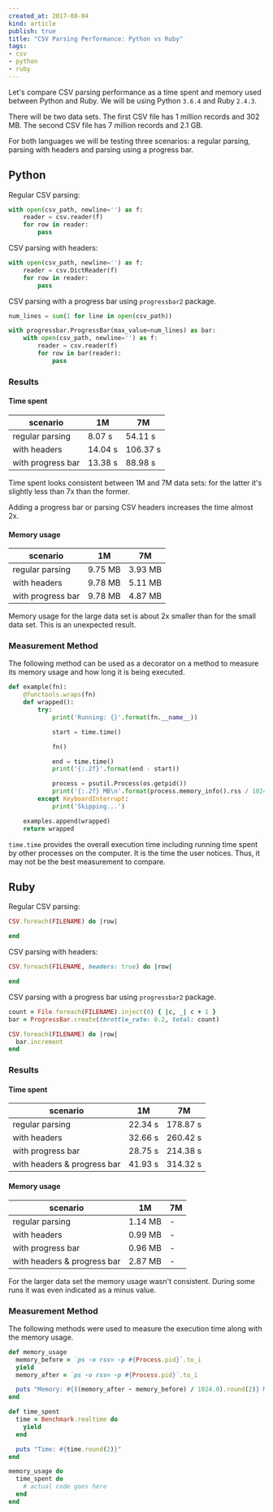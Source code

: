 ```yaml
---
created_at: 2017-08-04 
kind: article
publish: true
title: "CSV Parsing Performance: Python vs Ruby"
tags:
- csv
- python
- ruby
---
```


Let's compare CSV parsing performance as a time spent and memory used between Python and Ruby. We will be using Python `3.6.4` and Ruby `2.4.3`.

There will be two data sets. The first CSV file has 1 million records and 302 MB. The second CSV file has 7 million records and 2.1 GB.

For both languages we will be testing three scenarios: a regular parsing, parsing with headers and parsing using a progress bar. 

## Python

Regular CSV parsing:

```python
with open(csv_path, newline='') as f:
    reader = csv.reader(f)
    for row in reader:
        pass
```

CSV parsing with headers:

```python
with open(csv_path, newline='') as f:
    reader = csv.DictReader(f)
    for row in reader:
        pass
```

CSV parsing with a progress bar using `progressbar2` package.

```python
num_lines = sum(1 for line in open(csv_path))

with progressbar.ProgressBar(max_value=num_lines) as bar:
    with open(csv_path, newline='') as f:
        reader = csv.reader(f)
        for row in bar(reader):
            pass
```

### Results

#### Time spent

| scenario | 1M | 7M |
| - | - | - |
| regular parsing | 8.07 s | 54.11 s |
| with headers | 14.04 s | 106.37 s |
| with progress bar | 13.38 s | 88.98 s |

Time spent looks consistent between 1M and 7M data sets: for the latter it's slightly less than 7x than the former.

Adding a progress bar or parsing CSV headers increases the time almost 2x.

#### Memory usage

| scenario | 1M | 7M |
| - | - | - |
| regular parsing | 9.75 MB | 3.93 MB | 
| with headers | 9.78 MB | 5.11 MB | 
| with progress bar | 9.78 MB | 4.87 MB | 

Memory usage for the large data set is about 2x smaller than for the small data set. This is an unexpected result. 

### Measurement Method

The following method can be used as a decorator on a method to measure its memory usage and how long it is being executed.

```python
def example(fn):
    @functools.wraps(fn)
    def wrapped():
        try:
            print('Running: {}'.format(fn.__name__))

            start = time.time()

            fn()

            end = time.time()
            print('{:.2f}'.format(end - start))

            process = psutil.Process(os.getpid())
            print('{:.2f} MB\n'.format(process.memory_info().rss / 1024 / 1024))
        except KeyboardInterrupt:
            print('Skipping...')

    examples.append(wrapped)
    return wrapped
```

`time.time` provides the overall execution time including running time spent by other processes on the computer. It is the time the user notices. Thus, it may not be the best measurement to compare.

## Ruby

Regular CSV parsing:

```ruby
CSV.foreach(FILENAME) do |row|

end
```

CSV parsing with headers:

```ruby
CSV.foreach(FILENAME, headers: true) do |row|

end
```

CSV parsing with a progress bar using `progressbar2` package.

```ruby
count = File.foreach(FILENAME).inject(0) { |c, _| c + 1 }
bar = ProgressBar.create(throttle_rate: 0.2, total: count)

CSV.foreach(FILENAME) do |row|
  bar.increment
end
```

### Results

#### Time spent

| scenario | 1M | 7M |
| - | - | - |
| regular parsing | 22.34 s | 178.87 s |
| with headers | 32.66 s | 260.42 s |
| with progress bar | 28.75 s | 214.38 s |
| with headers & progress bar | 41.93 s | 314.32 s |

#### Memory usage

| scenario | 1M | 7M |
| - | - | - |
| regular parsing | 1.14 MB | - | 
| with headers | 0.99 MB | - | 
| with progress bar | 0.96 MB | - | 
| with headers & progress bar | 2.87 MB | - |

For the larger data set the memory usage wasn't consistent. During some runs it was even indicated as a minus value.

### Measurement Method

The following methods were used to measure the execution time along with the memory usage.

```ruby
def memory_usage
  memory_before = `ps -o rss= -p #{Process.pid}`.to_i
  yield
  memory_after = `ps -o rss= -p #{Process.pid}`.to_i

  puts "Memory: #{((memory_after - memory_before) / 1024.0).round(2)} MB"
end

def time_spent
  time = Benchmark.realtime do
    yield
  end

  puts "Time: #{time.round(2)}"
end
```

```ruby
memory_usage do
  time_spent do
    # actual code goes here
  end
end
```
